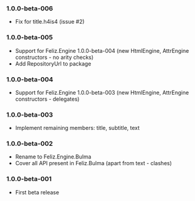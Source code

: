 ### 1.0.0-beta-006

- Fix for title.h4is4 (issue #2)
### 1.0.0-beta-005

* Support for Feliz.Engine 1.0.0-beta-004 (new HtmlEngine, AttrEngine constructors - no arity checks)
* Add RepositoryUrl to package

### 1.0.0-beta-004

* Support for Feliz.Engine 1.0.0-beta-003 (new HtmlEngine, AttrEngine constructors - delegates)

### 1.0.0-beta-003

* Implement remaining members: title, subtitle, text

### 1.0.0-beta-002

* Rename to Feliz.Engine.Bulma
* Cover all API present in Feliz.Bulma (apart from text - clashes)

### 1.0.0-beta-001

* First beta release
